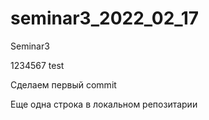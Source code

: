 # seminar3_2022_02_17
Seminar3

1234567 test

Сделаем первый commit

Еще одна строка в локальном репозитарии
